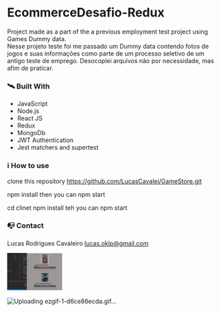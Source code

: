 # EcommerceDesafio-Redux

Project made as a part of the a previous employment test project using Games Dummy data.  
 Nesse projeto teste foi me passado um Dummy data contendo fotos de jogos e suas informações como
parte de um processo seletivo de um antigo teste de emprego.
Desocoplei arquivos não por necessidade, mas afim de praticar.

### 🛰️ Built With

- JavaScript
- Node.js
- React JS
- Redux
- MongoDb
- JWT Authentication
- Jest matchers and supertest

### ℹ️ How to use

clone this repository
https://github.com/LucasCavalei/GameStore.git

npm install
then you can
npm start

cd clinet
npm install
teh you can
npm start

### 📭 Contact

Lucas Rodrigues Cavaleiro lucas.oklp@gmail.com

<img src="\client\src\assets\previewProject.gif" width="128"/>

![Uploading ezgif-1-d6ce86ecda.gif…]()
 
